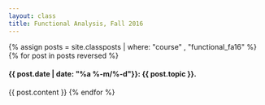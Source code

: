 ```yaml
---
layout: class
title: Functional Analysis, Fall 2016
---
```


{% assign posts = site.classposts | where: "course" , "functional_fa16" %}
{% for post in posts reversed %}
#### {{ post.date | date: "%a %-m/%-d"}}: {{ post.topic }}.
{{ post.content }}
{% endfor %}
